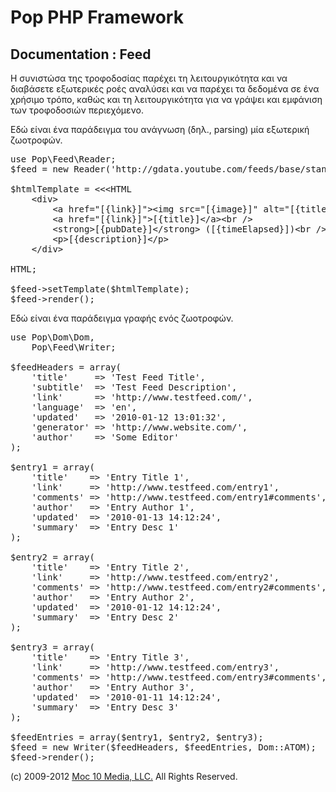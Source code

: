 Pop PHP Framework
=================

Documentation : Feed
--------------------

Η συνιστώσα της τροφοδοσίας παρέχει τη λειτουργικότητα και να διαβάσετε εξωτερικές ροές αναλύσει και να παρέχει τα δεδομένα σε ένα χρήσιμο τρόπο, καθώς και τη λειτουργικότητα για να γράψει και εμφάνιση των τροφοδοσιών περιεχόμενο.


Εδώ είναι ένα παράδειγμα του ανάγνωση (δηλ., parsing) μία εξωτερική ζωοτροφών.


<pre>
use Pop\Feed\Reader;
$feed = new Reader('http://gdata.youtube.com/feeds/base/standardfeeds/most_viewed', 4);

$htmlTemplate = &lt;&lt;&lt;HTML
    &lt;div&gt;
        &lt;a href="[{link}]"&gt;&lt;img src="[{image}]" alt="[{title}]" border="0" /&gt;&lt;/a&gt;&lt;br /&gt;
        &lt;a href="[{link}]"&gt;[{title}]&lt;/a&gt;&lt;br /&gt;
        &lt;strong&gt;[{pubDate}]&lt;/strong&gt; ([{timeElapsed}])&lt;br /&gt;
        &lt;p&gt;[{description}]&lt;/p&gt;
    &lt;/div&gt;

HTML;

$feed->setTemplate($htmlTemplate);
$feed->render();
</pre>

Εδώ είναι ένα παράδειγμα γραφής ενός ζωοτροφών.


<pre>
use Pop\Dom\Dom,
    Pop\Feed\Writer;

$feedHeaders = array(
    'title'     => 'Test Feed Title',
    'subtitle'  => 'Test Feed Description',
    'link'      => 'http://www.testfeed.com/',
    'language'  => 'en',
    'updated'   => '2010-01-12 13:01:32',
    'generator' => 'http://www.website.com/',
    'author'    => 'Some Editor'
);

$entry1 = array(
    'title'    => 'Entry Title 1',
    'link'     => 'http://www.testfeed.com/entry1',
    'comments' => 'http://www.testfeed.com/entry1#comments',
    'author'   => 'Entry Author 1',
    'updated'  => '2010-01-13 14:12:24',
    'summary'  => 'Entry Desc 1'
);

$entry2 = array(
    'title'    => 'Entry Title 2',
    'link'     => 'http://www.testfeed.com/entry2',
    'comments' => 'http://www.testfeed.com/entry2#comments',
    'author'   => 'Entry Author 2',
    'updated'  => '2010-01-12 14:12:24',
    'summary'  => 'Entry Desc 2'
);

$entry3 = array(
    'title'    => 'Entry Title 3',
    'link'     => 'http://www.testfeed.com/entry3',
    'comments' => 'http://www.testfeed.com/entry3#comments',
    'author'   => 'Entry Author 3',
    'updated'  => '2010-01-11 14:12:24',
    'summary'  => 'Entry Desc 3'
);

$feedEntries = array($entry1, $entry2, $entry3);
$feed = new Writer($feedHeaders, $feedEntries, Dom::ATOM);
$feed->render();
</pre>

(c) 2009-2012 [Moc 10 Media, LLC.](http://www.moc10media.com) All Rights Reserved.
